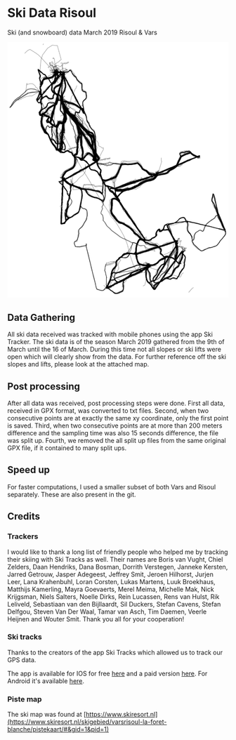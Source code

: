 # Ski Data Risoul
Ski (and snowboard) data March 2019 Risoul &amp; Vars

![](FullMap.png)

## Data Gathering

All ski data received was tracked with mobile phones using the app Ski Tracker.
The ski data is of the season March 2019 gathered from the 9th of March until the 16 of March.
During this time not all slopes or ski lifts were open which will clearly show from the data.
For further reference off the ski slopes and lifts, please look at the attached map.

## Post processing
After all data was received, post processing steps were done.
First all data, received in GPX format, was converted to txt files.
Second, when two consecutive points are at exactly the same xy coordinate, only the first point is saved.
Third, when two consecutive points are at more than 200 meters difference and the sampling time was also 15 seconds difference, the file was split up.
Fourth, we removed the all split up files from the same original GPX file, if it contained to many split ups.

## Speed up
For faster computations, I used a smaller subset of both Vars and Risoul separately. 
These are also present in the git.

## Credits
### Trackers
I would like to thank a long list of friendly people who helped me by tracking their skiing with Ski Tracks as well.
Their names are Boris van Vught, Chiel Zelders, Daan Hendriks, Dana Bosman, Dorrith Verstegen, Janneke Kersten, Jarred Getrouw, Jasper Adegeest, Jeffrey Smit, Jeroen Hilhorst, Jurjen Leer, Lana Krahenbuhl, Loran Corsten, Lukas Martens, Luuk Broekhaus, Matthijs Kamerling, Mayra Goevaerts, Merel Meima, Michelle Mak, Nick Krijgsman, Niels Salters, Noelle Dirks, Rein Lucassen, Rens van Hulst, Rik Leliveld, Sebastiaan van den Bijllaardt, Sil Duckers, Stefan Cavens, Stefan Delfgou, Steven Van Der Waal, Tamar van Asch, Tim Daemen, Veerle Heijnen and Wouter Smit.
Thank you all for your cooperation!


### Ski tracks
Thanks to the creators of the app Ski Tracks which allowed us to track our GPS data.

The app is available for IOS for free [here](https://itunes.apple.com/us/app/ski-tracks-lite/id368024976?mt=8) and a paid version [here](https://itunes.apple.com/us/app/ski-tracks/id365724094?mt=8).
For Android it's available [here](https://play.google.com/store/apps/details?id=com.corecoders.skitracks).


### Piste map
The ski map was found at [https://www.skiresort.nl](https://www.skiresort.nl/skigebied/varsrisoul-la-foret-blanche/pistekaart/#&gid=1&pid=1)